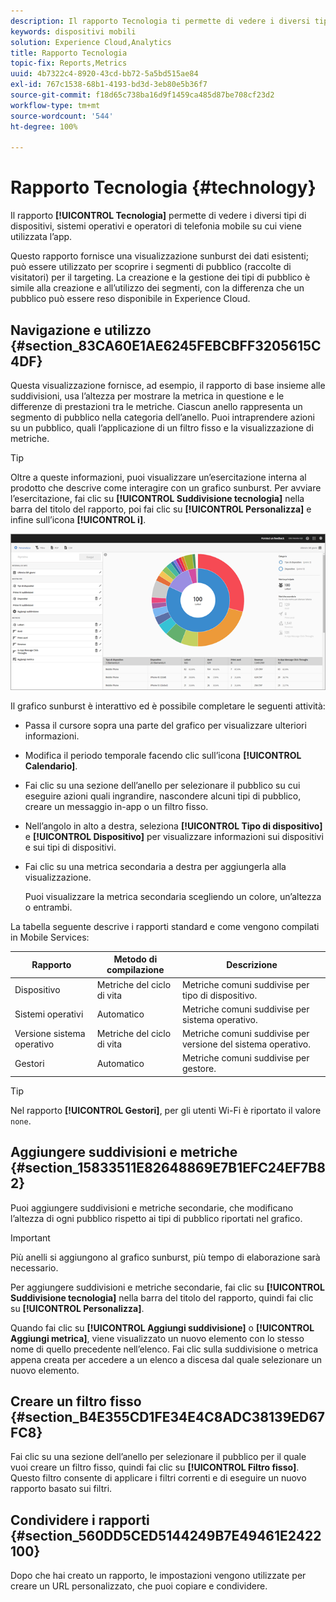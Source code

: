 ```yaml
---
description: Il rapporto Tecnologia ti permette di vedere i diversi tipi di dispositivi, sistemi operativi e operatori di telefonia mobile su cui viene utilizzata l’app.
keywords: dispositivi mobili
solution: Experience Cloud,Analytics
title: Rapporto Tecnologia
topic-fix: Reports,Metrics
uuid: 4b7322c4-8920-43cd-bb72-5a5bd515ae84
exl-id: 767c1538-68b1-4193-bd3d-3eb80e5b36f7
source-git-commit: f18d65c738ba16d9f1459ca485d87be708cf23d2
workflow-type: tm+mt
source-wordcount: '544'
ht-degree: 100%

---
```


# Rapporto Tecnologia {#technology}

Il rapporto **[!UICONTROL Tecnologia]** permette di vedere i diversi tipi di dispositivi, sistemi operativi e operatori di telefonia mobile su cui viene utilizzata l’app.

Questo rapporto fornisce una visualizzazione sunburst dei dati esistenti; può essere utilizzato per scoprire i segmenti di pubblico (raccolte di visitatori) per il targeting. La creazione e la gestione dei tipi di pubblico è simile alla creazione e all’utilizzo dei segmenti, con la differenza che un pubblico può essere reso disponibile in Experience Cloud.

## Navigazione e utilizzo {#section_83CA60E1AE6245FEBCBFF3205615C4DF}

Questa visualizzazione fornisce, ad esempio, il rapporto di base insieme alle suddivisioni, usa l’altezza per mostrare la metrica in questione e le differenze di prestazioni tra le metriche. Ciascun anello rappresenta un segmento di pubblico nella categoria dell’anello. Puoi intraprendere azioni su un pubblico, quali l’applicazione di un filtro fisso e la visualizzazione di metriche.

>[!TIP]
>
>Oltre a queste informazioni, puoi visualizzare un’esercitazione interna al prodotto che descrive come interagire con un grafico sunburst. Per avviare l’esercitazione, fai clic su **[!UICONTROL Suddivisione tecnologia]** nella barra del titolo del rapporto, poi fai clic su **[!UICONTROL Personalizza]** e infine sull’icona **[!UICONTROL i]**.

![](assets/report_technology.png)

Il grafico sunburst è interattivo ed è possibile completare le seguenti attività:

* Passa il cursore sopra una parte del grafico per visualizzare ulteriori informazioni.
* Modifica il periodo temporale facendo clic sull’icona **[!UICONTROL Calendario]**.
* Fai clic su una sezione dell’anello per selezionare il pubblico su cui eseguire azioni quali ingrandire, nascondere alcuni tipi di pubblico, creare un messaggio in-app o un filtro fisso.
* Nell’angolo in alto a destra, seleziona **[!UICONTROL Tipo di dispositivo]** e **[!UICONTROL Dispositivo]** per visualizzare informazioni sui dispositivi e sui tipi di dispositivi.

* Fai clic su una metrica secondaria a destra per aggiungerla alla visualizzazione.

   Puoi visualizzare la metrica secondaria scegliendo un colore, un’altezza o entrambi.

La tabella seguente descrive i rapporti standard e come vengono compilati in Mobile Services:

| Rapporto | Metodo di compilazione | Descrizione |
|--- |--- |--- |
| Dispositivo | Metriche del ciclo di vita | Metriche comuni suddivise per tipo di dispositivo. |
| Sistemi operativi | Automatico | Metriche comuni suddivise per sistema operativo. |
| Versione sistema operativo | Metriche del ciclo di vita | Metriche comuni suddivise per versione del sistema operativo. |
| Gestori | Automatico | Metriche comuni suddivise per gestore. |

>[!TIP]
>
>Nel rapporto **[!UICONTROL Gestori]**, per gli utenti Wi-Fi è riportato il valore `none`.


## Aggiungere suddivisioni e metriche {#section_15833511E82648869E7B1EFC24EF7B82}

Puoi aggiungere suddivisioni e metriche secondarie, che modificano l’altezza di ogni pubblico rispetto ai tipi di pubblico riportati nel grafico.

>[!IMPORTANT]
>
>Più anelli si aggiungono al grafico sunburst, più tempo di elaborazione sarà necessario.

Per aggiungere suddivisioni e metriche secondarie, fai clic su **[!UICONTROL Suddivisione tecnologia]** nella barra del titolo del rapporto, quindi fai clic su **[!UICONTROL Personalizza]**.

Quando fai clic su **[!UICONTROL Aggiungi suddivisione]** o **[!UICONTROL Aggiungi metrica]**, viene visualizzato un nuovo elemento con lo stesso nome di quello precedente nell’elenco. Fai clic sulla suddivisione o metrica appena creata per accedere a un elenco a discesa dal quale selezionare un nuovo elemento.

## Creare un filtro fisso {#section_B4E355CD1FE34E4C8ADC38139ED67FC8}

Fai clic su una sezione dell’anello per selezionare il pubblico per il quale vuoi creare un filtro fisso, quindi fai clic su **[!UICONTROL Filtro fisso]**. Questo filtro consente di applicare i filtri correnti e di eseguire un nuovo rapporto basato sui filtri.

## Condividere i rapporti   {#section_560DD5CED5144249B7E49461E2422100}

Dopo che hai creato un rapporto, le impostazioni vengono utilizzate per creare un URL personalizzato, che puoi copiare e condividere.
